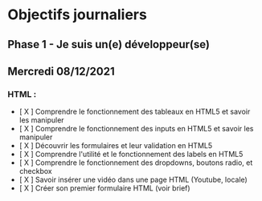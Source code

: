 # Objectifs journaliers

## Phase 1 - Je suis un(e) développeur(se)

## Mercredi 08/12/2021

### HTML :

  * [ X ] Comprendre le fonctionnement des tableaux en HTML5 et savoir les manipuler
  * [ X ] Comprendre le fonctionnement des inputs en HTML5 et savoir les manipuler
  * [ X ] Découvrir les formulaires et leur validation en HTML5
  * [ X ] Comprendre l'utilité et le fonctionnement des labels en HTML5
  * [ X ] Comprendre le fonctionnement des dropdowns, boutons radio, et checkbox
  * [ X ] Savoir insérer une vidéo dans une page HTML (Youtube, locale)
  * [ X ] Créer son premier formulaire HTML (voir brief)

